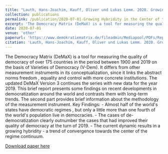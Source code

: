 ```yaml
---
title: "Lauth, Hans-Joachim, Kauff, Oliver und Lukas Lemm. 2020. Growing Hybridity in the Center of the Regime Continuum. DeMaX Report."
collection: publications
permalink: /publication/2020-07-01-Growing Hybridity in the Center of the Regime Continuum
excerpt: 'The Democracy Matrix (DeMaX) is a tool for measuring the quality of democracy of over 175 countries in the period between 1900 and 2019 on the basis of Varieties of Democracy (V-Dem). It differs from other measurement instruments in its conceptualization, since it links the abstract norms freedom , equality and control with more concrete institutions. The updated DeMaX Version 3 continues the series with new data for the year 2019. This brief report presents some findings on recent developments in democratization around the world and contrasts them with long-term trends. The second part provides brief information about the methodology of the measurement instrument. Key Findings: - Almost half of the states of the world have democratic regimes, but only a little more than one fourth of the population of the world live in democracies. - The cases of de-democratization clearly outnumber the cases that had improved their quality of democracy at the turn of 2019. The current dynamic results in a growing hybridity - a trend of convergence towards the center of the regime continuum.'
date: 2020-07-01
venue: 'other'
paperurl: 'https://www.demokratiematrix.de/fileadmin/Mediapool/PDFs/Report/DeMaX_Report_2019_Growing_Hybridity.pdf'
citation: 'Lauth, Hans-Joachim, Kauff, Oliver und Lukas Lemm. 2020. Growing Hybridity in the Center of the Regime Continuum. DeMaX Report.'
---
```


The Democracy Matrix (DeMaX) is a tool for measuring the quality of democracy of over 175 countries in the period between 1900 and 2019 on the basis of Varieties of Democracy (V-Dem). It differs from other measurement instruments in its conceptualization, since it links the abstract norms freedom , equality and control with more concrete institutions. The updated DeMaX Version 3 continues the series with new data for the year 2019. This brief report presents some findings on recent developments in democratization around the world and contrasts them with long-term trends. The second part provides brief information about the methodology of the measurement instrument. Key Findings: - Almost half of the world's states have democratic regimes , but only a little more than one fourth of the world's population live in democracies. - The cases of de-democratization clearly outnumber the cases that had improved their quality of democracy at the turn of 2019. - The current dynamic results in a growing hybridity - a trend of convergence towards the center of the regime continuum.

[Download paper here](https://www.demokratiematrix.de/fileadmin/Mediapool/PDFs/Report/DeMaX_Report_2019_Growing_Hybridity.pdf)
